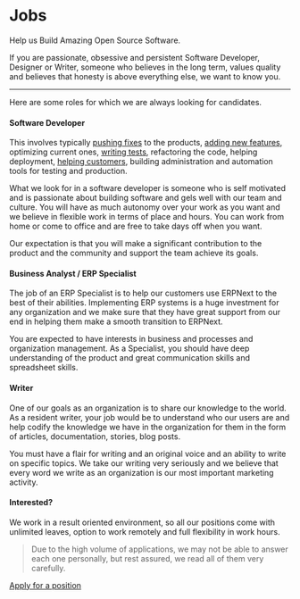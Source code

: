 # Jobs

<!-- no-sidebar -->

<p class="lead text-muted mb-5">Help us Build Amazing Open Source Software.</p>

If you are passionate, obsessive and persistent Software Developer, Designer or Writer, someone who believes in the long term, values quality and believes that honesty is above everything else, we want to know you.

---

Here are some roles for which we are always looking for candidates.

#### Software Developer

This involves typically [pushing fixes](https://github.com/frappe/erpnext/issues) to the products, [adding new features](https://github.com/frappe/erpnext/issues?labels=feature+request&page=1&state=open), optimizing current ones, [writing tests](https://travis-ci.org/frappe/erpnext), refactoring the code, helping deployment, [helping customers](https://discuss.erpnext.com), building administration and automation tools for testing and production.

What we look for in a software developer is someone who is self motivated and is passionate about building software and gels well with our team and culture. You will have as much autonomy over your work as you want and we believe in flexible work in terms of place and hours. You can work from home or come to office and are free to take days off when you want.

Our expectation is that you will make a significant contribution to the product and the community and support the team achieve its goals.

#### Business Analyst / ERP Specialist

The job of an ERP Specialist is to help our customers use ERPNext to the best of their abilities. Implementing ERP systems is a huge investment for any organization and we make sure that they have great support from our end in helping them make a smooth transition to ERPNext.

You are expected to have interests in business and processes and organization management. As a Specialist, you should have deep understanding of the product and great communication skills and spreadsheet skills.

#### Writer

One of our goals as an organization is to share our knowledge to the world. As a resident writer, your job would be to understand who our users are and help codify the knowledge we have in the organization for them in the form of articles, documentation, stories, blog posts.

You must have a flair for writing and an original voice and an ability to write on specific topics. We take our writing very seriously and we believe that every word we write as an organization is our most important marketing activity.

#### Interested?

We work in a result oriented environment, so all our positions come with unlimited leaves, option to work remotely and full flexibility in work hours.

> Due to the high volume of applications, we may not be able to answer each one personally, but rest assured, we read all of them very carefully.

<a href="/join-us" class="btn btn-dark" style="margin-bottom: 15px;">Apply for a position</a>
